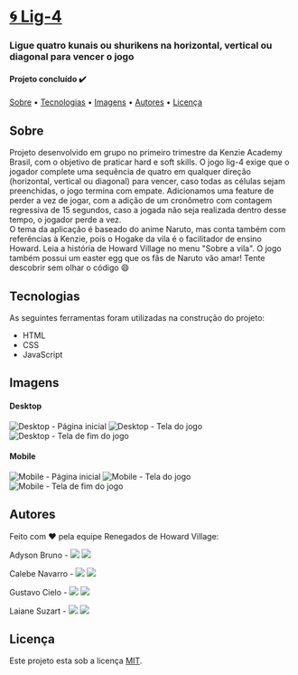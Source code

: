 # [🌀 Lig-4](https://lig4renegados.netlify.app/)
### Ligue quatro kunais ou shurikens na horizontal, vertical ou diagonal para vencer o jogo

#### Projeto concluído ✔️

[Sobre](#sobre) • [Tecnologias](#tecnologias) • [Imagens](#imagens) • [Autores](#autores) • [Licença](#licença)

## Sobre
Projeto desenvolvido em grupo no primeiro trimestre da Kenzie Academy Brasil, com o objetivo de praticar hard e soft skills. O jogo lig-4 exige que o jogador complete uma sequência de quatro em qualquer direção (horizontal, vertical ou diagonal) para vencer, caso todas as células sejam preenchidas, o jogo termina com empate. Adicionamos uma feature de perder a vez de jogar, com a adição de um cronômetro com contagem regressiva de 15 segundos, caso a jogada não seja realizada dentro desse tempo, o jogador perde a vez.\
O tema da aplicação é baseado do anime Naruto, mas conta também com referências à Kenzie, pois o Hogake da vila é o facilitador de ensino Howard. Leia a história de Howard Village no menu "Sobre a vila". O jogo também possui um easter egg que os fãs de Naruto vão amar! Tente descobrir sem olhar o código 😄

## Tecnologias
As seguintes ferramentas foram utilizadas na construção do projeto:

* HTML
* CSS
* JavaScript

## Imagens
#### Desktop
![Desktop - Página inicial](https://imgur.com/BnqwEMn.png)
![Desktop - Tela do jogo](https://i.imgur.com/QV3XIxH.png)
![Desktop - Tela de fim do jogo](https://i.imgur.com/08TaXRm.png)
#### Mobile
![Mobile - Página inicial](https://imgur.com/xHETGFX.png)
![Mobile - Tela do jogo](https://imgur.com/Q0D3uzE.png)
![Mobile - Tela de fim do jogo](https://i.imgur.com/yG6Vm3x.png)

## Autores
Feito com ❤️ pela equipe Renegados de Howard Village:

Adyson Bruno - <a href="https://www.linkedin.com/in/adysonbruno/" target="_blank"><img src="https://img.shields.io/badge/-LinkedIn-%230077B5?style=for-the-badge&logo=linkedin&logoColor=white" target="_blank"></a> 
<a href="https://github.com/adysonbruno" target="_blank"><img src="https://img.shields.io/badge/GitHub-100000?style=for-the-badge&logo=github&logoColor=white" target="_blank"></a>

Calebe Navarro - <a href="https://www.linkedin.com/in/calebenavarro/" target="_blank"><img src="https://img.shields.io/badge/-LinkedIn-%230077B5?style=for-the-badge&logo=linkedin&logoColor=white" target="_blank"></a> 
<a href="https://github.com/CalebeNavarro" target="_blank"><img src="https://img.shields.io/badge/GitHub-100000?style=for-the-badge&logo=github&logoColor=white" target="_blank"></a>

Gustavo Cielo - <a href="https://www.linkedin.com/in/gustavohcielo/" target="_blank"><img src="https://img.shields.io/badge/-LinkedIn-%230077B5?style=for-the-badge&logo=linkedin&logoColor=white" target="_blank"></a> 
<a href="https://github.com/GustavoCielo" target="_blank"><img src="https://img.shields.io/badge/GitHub-100000?style=for-the-badge&logo=github&logoColor=white" target="_blank"></a>

Laiane Suzart - <a href="https://www.linkedin.com/in/laianesuzart/" target="_blank"><img src="https://img.shields.io/badge/-LinkedIn-%230077B5?style=for-the-badge&logo=linkedin&logoColor=white" target="_blank"></a> 
<a href="https://github.com/laianesuzart" target="_blank"><img src="https://img.shields.io/badge/GitHub-100000?style=for-the-badge&logo=github&logoColor=white" target="_blank"></a>

## Licença
Este projeto esta sob a licença [MIT](https://choosealicense.com/licenses/mit/).
